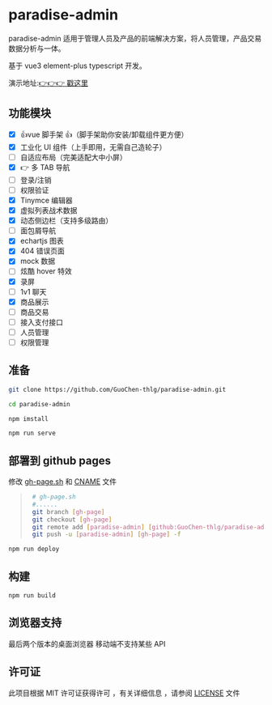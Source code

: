 # paradise-admin

paradise-admin 适用于管理人员及产品的前端解决方案，将人员管理，产品交易数据分析与一体。

基于 vue3 element-plus typescript 开发。

演示地址:[👉👉👉 戳这里](https://paradise-admin.thlg.ml/)

## 功能模块

-   [x] 👍vue 脚手架 👍（脚手架助你安装/卸载组件更方便）
-   [x] 工业化 UI 组件（上手即用，无需自己造轮子）
-   [ ] 自适应布局（完美适配大中小屏）
-   [x] 👉 多 TAB 导航
-   [ ] 登录/注销
-   [ ] 权限验证
-   [x] Tinymce 编辑器
-   [x] 虚拟列表战术数据
-   [x] 动态侧边栏（支持多级路由）
-   [ ] 面包屑导航
-   [x] echartjs 图表
-   [x] 404 错误页面
-   [x] mock 数据
-   [ ] 炫酷 hover 特效
-   [x] 录屏
-   [ ] 1v1 聊天
-   [x] 商品展示
-   [ ] 商品交易
-   [ ] 接入支付接口
-   [ ] 人员管理
-   [ ] 权限管理

## 准备

```sh
git clone https://github.com/GuoChen-thlg/paradise-admin.git

cd paradise-admin

npm imstall

npm run serve
```
## 部署到 github pages 

修改 [gh-page.sh](https://github.com/GuoChen-thlg/paradise-admin/blob/dev/gh-page.sh) 和 [CNAME](https://github.com/GuoChen-thlg/paradise-admin/blob/dev/CNAME) 文件

>   ```sh
>    # gh-page.sh
>    #......
>    git branch [gh-page]
>    git checkout [gh-page]
>    git remote add [paradise-admin] [github:GuoChen-thlg/paradise-admin.git]
>    git push -u [paradise-admin] [gh-page] -f
>   ```


```sh
npm run deploy
````

## 构建

```sh
npm run build
```

## 浏览器支持

最后两个版本的桌面浏览器 移动端不支持某些 API

## 许可证

此项目根据 MIT 许可证获得许可 ，有关详细信息 ，请参阅 [LICENSE](https://github.com/GuoChen-thlg/paradise-admin/blob/dev/LICENSE) 文件